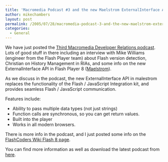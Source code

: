 ```yaml
---
title: 'Macromedia Podcast #3 and the new Maelstrom ExternalInterface API'
author: mikechambers
layout: post
permalink: /2005/07/28/macromedia-podcast-3-and-the-new-maelstrom-externalinterface-api/
categories:
  - General
---
```



We have just posted the [Third Macromedia Developer Relations podcast][1]. Lots of good stuff in there including an interview with Mike Williams (engineer from the Flash Player team) about Flash version detection, Christian on History Management in RIAs, and some info on the new ExternalInterface API in Flash Player 8 ([Maelstrom][2]).

As we discuss in the podcast, the new ExternalInterface API in malestrom replaces the functionality of the Flash / JavaScript Integration kit, and provides seamless Flash / JavaScript communication.

Features include:

*   Ability to pass multiple data types (not just strings)
*   Function calls are synchronous, so you can get return values.
*   Built into the player
*   Works in all modern browsers.

There is more info in the podcast, and I just posted some info on the [FlashCoders Wiki Flash 8 page][3].

You can find more information as well as download the latest podcast from [here][1].

 [1]: /podcast/archives/2005/07/macromedia_podc_2.html
 [2]: http://www.macromedia.com/devnet/logged_in/wanbar_maelstrom.html
 [3]: http://www.osflash.org/doku.php?id=flashcoders:undocumented:flash8#externalinterface_api